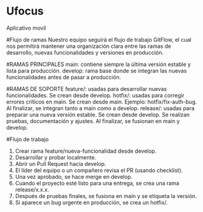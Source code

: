 # Ufocus
Aplicativo movil

#Flujo de ramas
Nuestro equipo seguirá el flujo de trabajo GitFlow, el cual nos permitirá mantener una organización clara entre las ramas de desarrollo, nuevas funcionalidades y versiones en producción.

#RAMAS PRINCIPALES
main: contiene siempre la última versión estable y lista para producción.
develop: rama base donde se integran las nuevas funcionalidades antes de pasar a producción.

#RAMAS DE SOPORTE
feature/: usadas para desarrollar nuevas funcionalidades.
Se crean desde develop.
hotfix/: usadas para corregir errores críticos en main. Se crean desde main.
Ejemplo: hotfix/fix-auth-bug.
Al finalizar, se integran tanto a main como a develop.
release/: usadas para preparar una nueva versión estable.
Se crean desde develop.
Se realizan pruebas, documentación y ajustes.
Al finalizar, se fusionan en main y develop.

#Flujo de trabajo
1. Crear rama feature/nueva-funcionalidad desde develop.
2. Desarrollar y probar localmente.
3. Abrir un Pull Request hacia develop.
4. El líder del equipo o un compañero revisa el PR (usando checklist).
5. Una vez aprobado, se hace merge en develop.
6. Cuando el proyecto esté listo para una entrega, se crea una rama release/x.x.x.
7. Después de pruebas finales, se fusiona en main y se etiqueta la versión.
8. Si aparece un bug urgente en producción, se crea un hotfix/.
